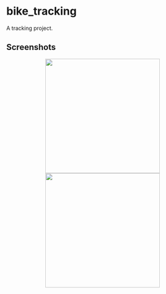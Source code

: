 # bike_tracking

A tracking project.

## Screenshots

<center class="half">
    <img src="https://s3.bmp.ovh/imgs/2022/08/31/71371cf009053dd6.jpg" width="300"/><img src="https://s3.bmp.ovh/imgs/2022/08/31/a6cebbc09f176647.jpg" width="300"/>
</center>

